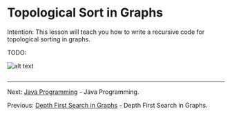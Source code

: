 # Topological Sort in Graphs

Intention: This lesson will teach you how to write a recursive code for topological sorting in graphs.

TODO:

![alt text](../../etc/recursion/img.png "Img")

```java

```

<hr>

Next: [Java Programming](../../README.md "Java Programming") - Java Programming.

Previous: [Depth First Search in Graphs](chapter_19.md "Depth First Search in Graphs") - Depth First Search in Graphs.